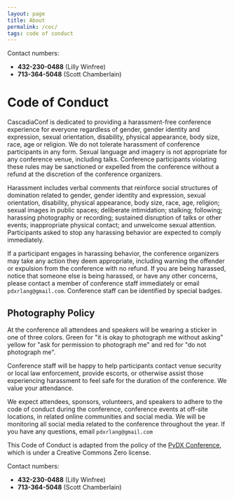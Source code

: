 ```yaml
---
layout: page
title: About
permalink: /coc/
tags: code of conduct
---
```


Contact numbers:

* **432-230-0488** (Lilly Winfree)
* **713-364-5048** (Scott Chamberlain)

# Code of Conduct

CascadiaConf is dedicated to providing a harassment-free conference experience for everyone regardless of gender, gender identity and expression, sexual orientation, disability, physical appearance, body size, race, age or religion. We do not tolerate harassment of conference participants in any form. Sexual language and imagery is not appropriate for any conference venue, including talks. Conference participants violating these rules may be sanctioned or expelled from the conference without a refund at the discretion of the conference organizers.

Harassment includes verbal comments that reinforce social structures of domination related to gender, gender identity and expression, sexual orientation, disability, physical appearance, body size, race, age, religion; sexual images in public spaces; deliberate intimidation; stalking; following; harassing photography or recording; sustained disruption of talks or other events; inappropriate physical contact; and unwelcome sexual attention. Participants asked to stop any harassing behavior are expected to comply immediately.

If a participant engages in harassing behavior, the conference organizers may take any action they deem appropriate, including warning the offender or expulsion from the conference with no refund. If you are being harassed, notice that someone else is being harassed, or have any other concerns, please contact a member of conference staff immediately or email `pdxrlang@gmail.com`. Conference staff can be identified by special badges.

## Photography Policy 
At the conference all attendees and speakers will be wearing a sticker in one of three colors. 
Green for "it is okay to photograph me without asking" yellow for "ask for permission to photograph me" and red for "do not photograph me".

Conference staff will be happy to help participants contact venue security or local law enforcement, provide escorts, or otherwise assist those experiencing harassment to feel safe for the duration of the conference. We value your attendance.

We expect attendees, sponsors, volunteers, and speakers to adhere to the code of conduct during the conference, conference events at off-site locations, in related online communities and social media. We will be monitoring all social media related to the conference throughout the year. 
If you have any questions, email `pdxrlang@gmail.com`

This Code of Conduct is adapted from the policy of the [PyDX Conference](https://blog.pydx.org/code-of-conduct/), which is under a Creative Commons Zero license.

Contact numbers:

* **432-230-0488** (Lilly Winfree)
* **713-364-5048** (Scott Chamberlain)